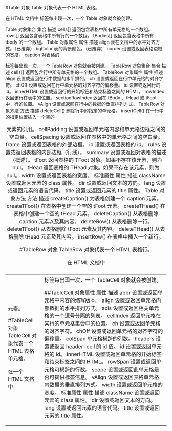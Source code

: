 #Table 对象
Table 对象代表一个 HTML 表格。

在 HTML 文档中 <table> 标签每出现一次，一个 Table 对象就会被创建。

Table 对象集合
集合	描述
cells[]	返回包含表格中所有单元格的一个数组。
rows[]	返回包含表格中所有行的一个数组。
tBodies[]	返回包含表格中所有 tbody 的一个数组。
Table 对象属性
属性	描述
align	表在文档中的水平对齐方式。（已废弃）
bgColor	表的背景颜色。（已废弃）
border	设置或返回表格边框的宽度。
caption	对表格的 <caption> 元素的引用。
cellPadding	设置或返回单元格内容和单元格边框之间的空白量。
cellSpacing	设置或返回在表格中的单元格之间的空白量。
frame	设置或返回表格的外部边框。
id	设置或返回表格的 id。
rules	设置或返回表格的内部边框（行线）。
summary	设置或返回对表格的描述（概述）。
tFoot	返回表格的 TFoot 对象。如果不存在该元素，则为 null。
tHead	返回表格的 THead 对象。如果不存在该元素，则为 null。
width	设置或返回表格的宽度。
标准属性
属性	描述
className	设置或返回元素的 class 属性。
dir	设置或返回文本的方向。
lang	设置或返回元素的语言代码。
title	设置或返回元素的 title 属性。
Table 对象方法
方法	描述
createCaption()	为表格创建一个 caption 元素。
createTFoot()	在表格中创建一个空的 tFoot 元素。
createTHead()	在表格中创建一个空的 tHead 元素。
deleteCaption()	从表格删除 caption 元素以及其内容。
deleteRow()	从表格删除一行。
deleteTFoot()	从表格删除 tFoot 元素及其内容。
deleteTHead()	从表格删除 tHead 元素及其内容。
insertRow()	在表格中插入一个新行。


#TableRow 对象
TableRow 对象代表一个 HTML 表格行。

在 HTML 文档中 <tr> 标签每出现一次，一个 TableRow 对象就会被创建。
TableRow 对象集合
集合	描述
cells[]	返回包含行中所有单元格的一个数组。
TableRow 对象属性
属性	描述
align	设置或返回在行中数据的水平排列。
ch	设置或返回在行中单元格的对齐字符。
chOff	设置或返回在行中单元格的对齐字符的偏移量。
id	设置或返回行的 id。
innerHTML	设置或返回行的开始标签和结束标签之间的 HTML。
rowIndex	返回该行在表中的位置。
sectionRowIndex	返回在 tBody 、tHead 或 tFoot 中，行的位置。
vAlign	设置或返回在行中的数据的垂直排列方式。
TableRow 对象方法
方法	描述
deleteCell()	删除行中的指定的单元格。
insertCell()	在一行中的指定位置插入一个空的 <td> 元素。


#TableCell 对象
TableCell 对象代表一个 HTML 表格单元格。

在一个 HTML 文档中 <td> 标签每出现一次，一个 TableCell 对象就会被创建。

##TableCell 对象属性
属性	描述
abbr	设置或返回单元格中内容的缩写版本。
align	设置或返回单元格内部数据的水平排列方式。
axis	设置或返回相关单元格的一个逗号分隔的列表。
cellIndex	返回单元格在某行的单元格集合中的位置。
ch	设置或返回单元格的对齐字符。
chOff	设置或返回单元格的对齐字符的偏移量。
colSpan	单元格横跨的列数。
headers	设置或返回 header-cell 的 id 值。
id	设置或返回单元格的 id。
innerHTML	设置或返回单元格的开始标签和结束标签之间的 HTML。
rowSpan	设置或返回单元格可横跨的行数。
scope	设置或返回此单元格是否可提供标签信息。
vAlign	设置或返回表格单元格内数据的垂直排列方式。
width	设置或返回单元格的宽度。
标准属性
属性	描述
className	设置或返回元素的 class 属性。
dir	设置或返回文本的方向。
lang	设置或返回元素的语言代码。
title	设置或返回元素的 title 属性。
